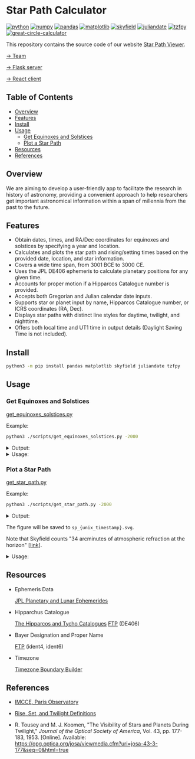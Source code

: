 # Star Path Calculator

[![python](https://img.shields.io/badge/Python-3.10,_3.11-3776AB?logo=python&logoColor=white)](https://www.python.org) [![numpy](https://img.shields.io/badge/Numpy-2.0.1-013243?logo=numpy&logoColor=white)](https://numpy.org) [![pandas](https://img.shields.io/badge/Pandas-2.2.2-150458?logo=Pandas&logoColor=white)](https://pandas.pydata.org) [![matplotlib](https://img.shields.io/badge/Matplotlib-3.9.1.post1-12557C)](https://matplotlib.org) [![skyfield](https://img.shields.io/badge/Skyfield-1.49-BD9354)](https://rhodesmill.org/skyfield) [![juliandate](https://img.shields.io/badge/Juliandate-1.0.4-BD9354)](https://pypi.org/project/juliandate) [![tzfpy](https://img.shields.io/badge/tzfpy-0.15.5-blue)](https://github.com/ringsaturn/tzfpy) [![great-circle-calculator](https://img.shields.io/badge/Great_Circle_Calculator-1.3.1-brightgreen)](https://github.com/seangrogan/great_circle_calculator)

This repository contains the source code of our website [Star Path Viewer](https://stardial-astro.github.io/star-path-viewer).

[→ Team](https://github.com/stardial-astro)

[→ Flask server](https://github.com/lydiazly/star-path-calculator-flask)

[→ React client](https://github.com/stardial-astro/star-path-viewer)

## Table of Contents<!-- omit in toc -->

- [Overview](#overview)
- [Features](#features)
- [Install](#install)
- [Usage](#usage)
  - [Get Equinoxes and Solstices](#get-equinoxes-and-solstices)
  - [Plot a Star Path](#plot-a-star-path)
- [Resources](#resources)
- [References](#references)

## Overview

We are aiming to develop a user-friendly app to facilitate the research in history of astronomy, providing a convenient approach to help researchers get important astronomical information within a span of millennia from the past to the future.

## Features

- Obtain dates, times, and RA/Dec coordinates for equinoxes and solstices by specifying a year and location.
- Calculates and plots the star path and rising/setting times based on the provided date, location, and star information.
- Covers a wide time span, from 3001 BCE to 3000 CE.
- Uses the JPL DE406 ephemeris to calculate planetary positions for any given time.
- Accounts for proper motion if a Hipparcos Catalogue number is provided.
- Accepts both Gregorian and Julian calendar date inputs.
- Supports star or planet input by name, Hipparcos Catalogue number, or ICRS coordinates (RA, Dec).
- Displays star paths with distinct line styles for daytime, twilight, and nighttime.
- Offers both local time and UT1 time in output details (Daylight Saving Time is not included).

## Install

```sh
python3 -m pip install pandas matplotlib skyfield juliandate tzfpy
```

## Usage

### Get Equinoxes and Solstices

[get_equinoxes_solstices.py](./scripts/get_equinoxes_solstices.py)

Example:

```bash
python3 ./scripts/get_equinoxes_solstices.py -2000
```

<details>
<summary>Output:</summary>

```text
Dates, times, and ICRS coordinates (J2000) for the equinoxes and solstices of 2001 BCE:

[Vernal Equinox]   -2000-03-21 04:40:19.602 (UT1)
                   ra = 52.962, dec = 19.517

[Summer Solstice]  -2000-06-23 11:32:34.141 (UT1)
                   ra = 147.791, dec = 13.371

[Autumnal Equinox] -2000-09-22 05:50:58.094 (UT1)
                   ra = 232.955, dec = -19.515

[Winter Solstice]  -2000-12-19 15:18:26.852 (UT1)
                   ra = 327.784, dec = -13.373
```

</details>

<details>
<summary>Usage:</summary>

```text
usage: python get_equinoxes_solstices.py [-h] [year]

Specify a year to obtain the dates, times, and coordinates in RA and Dec for the equinoxes and solstices of that year.

positional arguments:
  year        int, 0 is 1 BCE (default: this year)

options:
  -h, --help  show this help message and exit

year range:
  -3000-01-29 – 3000-05-06 (Gregorian)
examples:
  # The current year:
  python get_equinoxes_solstices.py

  # The equinoxes and solstices of 2001 BCE:
  python get_equinoxes_solstices.py -2000
```

</details>

### Plot a Star Path

[get_star_path.py](./scripts/get_star_path.py)

Example:

```bash
python3 ./scripts/get_star_path.py -2000
```

<details>
<summary>Output:</summary>

```text
[Date (Gregorian)] 1 Jan 2001 BCE
[Location]         lat/lng = 39.904/116.407
[Celestial Object] Mars

[Point Details]
N1:
  alt = 49.530
  az  = 117.752
  time_local (Gregorian) = -2000-01-01T17:08:22+08:00
  time_ut1   (Gregorian) = -2000-01-01T09:08:22
  time_local (Julian)    = -2000-01-18T17:08:22+08:00
  time_ut1   (Julian)    = -2000-01-18T09:08:22
N2:
  alt = 54.497
  az  = 126.666
  time_local (Gregorian) = -2000-01-01T17:38:53+08:00
  time_ut1   (Gregorian) = -2000-01-01T09:38:53
  time_local (Julian)    = -2000-01-18T17:38:53+08:00
  time_ut1   (Julian)    = -2000-01-18T09:38:53
N3:
  alt = 59.305
  az  = 138.966
  time_local (Gregorian) = -2000-01-01T18:12:55+08:00
  time_ut1   (Gregorian) = -2000-01-01T10:12:55
  time_local (Julian)    = -2000-01-18T18:12:55+08:00
  time_ut1   (Julian)    = -2000-01-18T10:12:55
R:
  alt = -0.567
  az  = 70.008
  time_local (Gregorian) = -2000-01-01T12:40:27+08:00
  time_ut1   (Gregorian) = -2000-01-01T04:40:27
  time_local (Julian)    = -2000-01-18T12:40:27+08:00
  time_ut1   (Julian)    = -2000-01-18T04:40:27
T:
  alt = 64.948
  az  = 180.000
  time_local (Gregorian) = -2000-01-01T19:33:53+08:00
  time_ut1   (Gregorian) = -2000-01-01T11:33:53
  time_local (Julian)    = -2000-01-18T19:33:53+08:00
  time_ut1   (Julian)    = -2000-01-18T11:33:53
S:
  alt = -0.567
  az  = 290.056
  time_local (Gregorian) = -2000-01-02T02:27:30+08:00
  time_ut1   (Gregorian) = -2000-01-01T18:27:30
  time_local (Julian)    = -2000-01-19T02:27:30+08:00
  time_ut1   (Julian)    = -2000-01-18T18:27:30

```

</details>

The figure will be saved to `sp_{unix_timestamp}.svg`.

Note that Skyfield counts "34 arcminutes of atmospheric refraction at the horizon" [[link](https://rhodesmill.org/skyfield/almanac.html#risings-and-settings)].

<details>
<summary>Usage:</summary>

```text
usage: python get_star_path.py [-h] [--lat float] [--lng float] [-o str] [-j] [--name] [year] [month] [day]

Specify a local date, location, and celestial object to draw the star path. Daylight Saving Time is not included.

positional arguments:
  year                  int, 0 is 1 BCE (default: this year)
  month                 e.g., January|Jan|1 (default: this month, or January if the year is provided)
  day                   int (default: today, or 1 if the year is provided)

options:
  -h, --help            show this help message and exit
  --lat float           latitude in decimal degrees (default: 39.9042)
  --lng float, --lon float
                        longitude in decimal degrees (default: 116.4074)
  -o str, --obj str     planet name, Hipparchus Catalogue number, or the ICRS coordinates in the format 'ra,dec' (default: Mars)
  -j, --julian          use Julian calendar (default: Gregorian calendar)
  --name                print the proper name or the Bayer designation, if available (default: False)

date range:
  -3000-01-29 – 3000-05-06 (Gregorian)
examples:
  # Plot the star path of Mars:
  python get_star_path.py -o mars

  # Plot the star path of Vega by giving its Hipparcos Catalogue number:
  python get_star_path.py -o 91262

  # Plot the star path by giving the star's ICRS coordinates (RA, Dec):
  python get_star_path.py -o 310.7,-5.1
```

</details>

## Resources

- Ephemeris Data

  [JPL Planetary and Lunar Ephemerides](https://ssd.jpl.nasa.gov/planets/eph_export.html)

- Hipparchus Catalogue

  [The Hipparcos and Tycho Catalogues](https://www.cosmos.esa.int/web/hipparcos/catalogues)
  [FTP](https://cdsarc.cds.unistra.fr/ftp/cats/I/239) (DE406)

- Bayer Designation and Proper Name

  [FTP](https://cdsarc.cds.unistra.fr/ftp/I/239/version_cd/tables) (ident4, ident6)

- Timezone

  [Timezone Boundary Builder](https://github.com/evansiroky/timezone-boundary-builder)

## References

- [IMCCE, Paris Observatory](https://www.imcce.fr)

- [Rise, Set, and Twilight Definitions](https://aa.usno.navy.mil/faq/RST_defs)

- R. Tousey and M. J. Koomen, "The Visibility of Stars and Planets During Twilight," *Journal of the Optical Society of America*, Vol. 43, pp. 177-183, 1953. [Online]. Available: <https://opg.optica.org/josa/viewmedia.cfm?uri=josa-43-3-177&seq=0&html=true>
